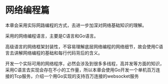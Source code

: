 # 网络编程篇 

本章会采用实际网路编程的方式，去进一步加深对网络基础知识的理解。

采用的网络编程语言，主要是C语言和Go语言。

高级语言的网络框架封装性，不容易理解底层网络编程的网络细节，故会使用C语言去讲解网络编程的基础和每行代码背后的含义。

开发一个实际可用的网络程序，必然会涉及到很多多线程，高并发等方面的知识，采用C语言去实现会存在不小的工作量，所以本章会使用Go开发一个单机百万连接的Tcp服务，介绍一个用Go实现的支持百万连接的websocket服务

